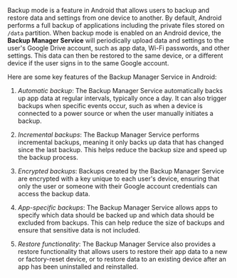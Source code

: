 Backup mode is a feature in Android that allows users to backup and restore data and settings from one device to
another. By default, Android performs a full backup of applications including the private files stored on `/data`
partition. When backup mode is enabled on an Android device, the __Backup Manager Service__ will periodically upload
data and settings to the user's Google Drive account, such as app data, Wi-Fi passwords, and other settings. This data
can then be restored to the same device, or a different device if the user signs in to the same Google account.

Here are some key features of the Backup Manager Service in Android:

1. _Automatic backup_: The Backup Manager Service automatically backs up app data at regular intervals, typically once a
   day. It can also trigger backups when specific events occur, such as when a device is connected to a power source or
   when the user manually initiates a backup.

2. _Incremental backups_: The Backup Manager Service performs incremental backups, meaning it only backs up data that has
   changed since the last backup. This helps reduce the backup size and speed up the backup process.

3. _Encrypted backups_: Backups created by the Backup Manager Service are encrypted with a key unique to each user's
   device, ensuring that only the user or someone with their Google account credentials can access the backup data.

4. _App-specific backups_: The Backup Manager Service allows apps to specify which data should be backed up and which
   data should be excluded from backups. This can help reduce the size of backups and ensure that sensitive data is
   not included.

5. _Restore functionality_: The Backup Manager Service also provides a restore functionality that allows users to restore
   their app data to a new or factory-reset device, or to restore data to an existing device after an app has been
   uninstalled and reinstalled.